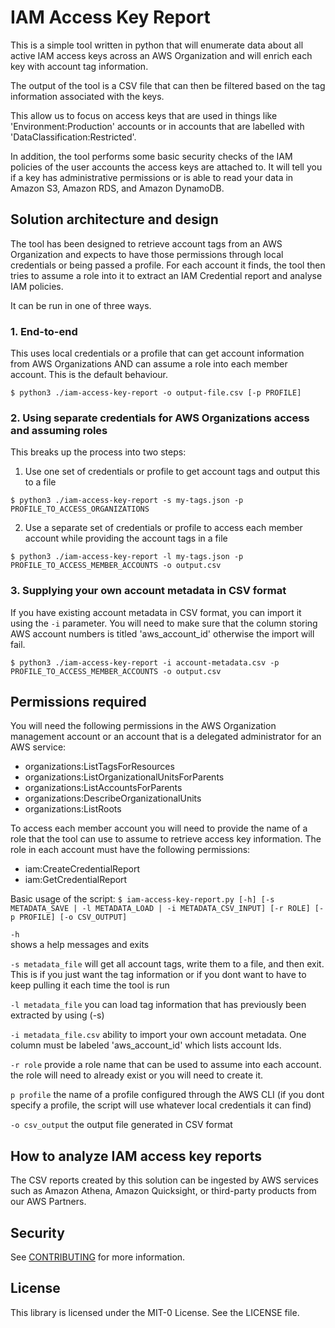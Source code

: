 # IAM Access Key Report
This is a simple tool written in python that will enumerate data about all active IAM access keys across an AWS Organization and will enrich each key with account tag information.

The output of the tool is a CSV file that can then be filtered based on the tag information associated with the keys.

This allow us to focus on access keys that are used in things like 'Environment:Production' accounts or in accounts that are labelled with 'DataClassification:Restricted'.

In addition, the tool performs some basic security checks of the IAM policies of the user accounts the access keys are attached to. It will tell you if a key has administrative permissions or 
is able to read your data in Amazon S3, Amazon RDS, and Amazon DynamoDB.

## Solution architecture and design
The tool has been designed to retrieve account tags from an AWS Organization and expects to have those permissions through local credentials or being passed a profile.
For each account it finds, the tool then tries to assume a role into it to extract an IAM Credential report and analyse IAM policies.

It can be run in one of three ways.

### 1. End-to-end
This uses local credentials or a profile that can get account information from AWS Organizations AND can assume a role into each member account. This is the default behaviour.
```
$ python3 ./iam-access-key-report -o output-file.csv [-p PROFILE]
```

### 2. Using separate credentials for AWS Organizations access and assuming roles
This breaks up the process into two steps:
1. Use one set of credentials or profile to get account tags and output this to a file
```
$ python3 ./iam-access-key-report -s my-tags.json -p PROFILE_TO_ACCESS_ORGANIZATIONS
```
2. Use a separate set of credentials or profile to access each member account while providing the account tags in a file
```
$ python3 ./iam-access-key-report -l my-tags.json -p PROFILE_TO_ACCESS_MEMBER_ACCOUNTS -o output.csv
```

### 3. Supplying your own account metadata in CSV format
If you have existing account metadata in CSV format, you can import it using the `-i` parameter. You will need to make sure that the column storing AWS account numbers is titled 'aws_account_id' otherwise the import will fail.
```
$ python3 ./iam-access-key-report -i account-metadata.csv -p PROFILE_TO_ACCESS_MEMBER_ACCOUNTS -o output.csv
```

## Permissions required
You will need the following permissions in the AWS Organization management account or an account that is a delegated administrator for an AWS service:
- organizations:ListTagsForResources
- organizations:ListOrganizationalUnitsForParents
- organizations:ListAccountsForParents
- organizations:DescribeOrganizationalUnits
- organizations:ListRoots

To access each member account you will need to provide the name of a role that the tool can use to assume to retrieve access key information.
The role in each account must have the following permissions:
- iam:CreateCredentialReport
- iam:GetCredentialReport

Basic usage of the script:
`$ iam-access-key-report.py [-h] [-s METADATA_SAVE | -l METADATA_LOAD | -i METADATA_CSV_INPUT] [-r ROLE] [-p PROFILE] [-o CSV_OUTPUT]`

`-h`  
shows a help messages and exits

`-s metadata_file`
will get all account tags, write them to a file, and then exit. This is if you just want the tag information or if you dont want to have to keep pulling it each time the tool is run

`-l metadata_file`
you can load tag information that has previously been extracted by using (-s)

`-i metadata_file.csv`
ability to import your own account metadata. One column must be labeled 'aws_account_id' which lists account Ids.

`-r role`
provide a role name that can be used to assume into each account. the role will need to already exist or you will need to create it.

`p profile`
the name of a profile configured through the AWS CLI (if you dont specify a profile, the script will use whatever local credentials it can find)

`-o csv_output`
the output file generated in CSV format

## How to analyze IAM access key reports

The CSV reports created by this solution can be ingested by AWS services such as Amazon Athena, Amazon Quicksight, or third-party products from our AWS Partners.

## Security

See [CONTRIBUTING](CONTRIBUTING.md#security-issue-notifications) for more information.

## License

This library is licensed under the MIT-0 License. See the LICENSE file.


